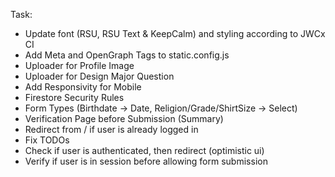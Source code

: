 Task:

* Update font (RSU, RSU Text & KeepCalm) and styling according to JWCx CI
* Add Meta and OpenGraph Tags to static.config.js
* Uploader for Profile Image
* Uploader for Design Major Question
* Add Responsivity for Mobile
* Firestore Security Rules
* Form Types (Birthdate -> Date, Religion/Grade/ShirtSize -> Select)
* Verification Page before Submission (Summary)
* Redirect from / if user is already logged in
* Fix TODOs
* Check if user is authenticated, then redirect (optimistic ui)
* Verify if user is in session before allowing form submission
